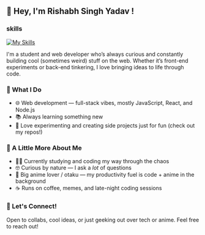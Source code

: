 ## 👋 Hey, I'm Rishabh Singh Yadav !

### skills 
[![My Skills](https://skillicons.dev/icons?i=html,css,js,c,cpp,py,mysql)](https://skillicons.dev)

I'm a student and web developer who’s always curious and constantly building cool (sometimes weird) stuff on the web. Whether it’s front-end experiments or back-end tinkering, I love bringing ideas to life through code.

### 🔧 What I Do
- 🌐 Web development — full-stack vibes, mostly JavaScript, React, and Node.js
- 📚 Always learning something new 
- 🧪 Love experimenting and creating side projects just for fun (check out my repos!)

### 🎌 A Little More About Me
- 👨‍🎓 Currently studying and coding my way through the chaos
- 🤓 Curious by nature — I ask a *lot* of questions
- 🍜 Big anime lover / otaku — my productivity fuel is code + anime in the background
- ☕ Runs on coffee, memes, and late-night coding sessions

### 🤝 Let's Connect!
Open to collabs, cool ideas, or just geeking out over tech or anime. Feel free to reach out!

